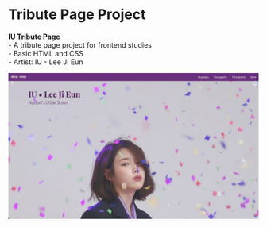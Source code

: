 # Tribute Page Project

[**IU Tribute Page**](https://tribute-page-eagocela.vercel.app/)\
    - A tribute page project for frontend studies\
    - Basic HTML and CSS\
    - Artist: IU - Lee Ji Eun

![Screenshot](https://github.com/eagocela/Tribute_Page/blob/main/Screenshot.jpg)
